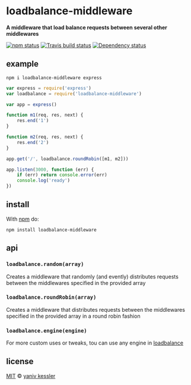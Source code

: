 # loadbalance-middleware

**A middleware that load balance requests between several other middlewares**

[![npm status](http://img.shields.io/npm/v/loadbalance-middleware.svg?style=flat-square)](https://www.npmjs.org/package/loadbalance-middleware) [![Travis build status](https://img.shields.io/travis/kessler/node-loadbalance-middleware.svg?style=flat-square&label=travis)](http://travis-ci.org/kessler/node-loadbalance-middleware) [![Dependency status](https://img.shields.io/david/kessler/node-loadbalance-middleware.svg?style=flat-square)](https://david-dm.org/kessler/node-loadbalance-middleware)

## example

`npm i loadbalance-middleware express`

```javascript
var express = require('express')
var loadbalance = require('loadbalance-middleware')

var app = express()

function m1(req, res, next) {
    res.end('1')
}

function m2(req, res, next) {
    res.end('2')
}

app.get('/', loadbalance.roundRobin([m1, m2])) 

app.listen(3000, function (err) {
    if (err) return console.error(err)
    console.log('ready')
})
```

## install

With [npm](https://npmjs.org) do:

```
npm install loadbalance-middleware
```

## api

### `loadbalance.random(array)`
Creates a middleware that randomly (and evently) distributes requests between the middlewares specified in the provided array

### `loadbalance.roundRobin(array)`
Creates a middleware that distributes requests between the middlewares specified in the provided array in a round robin fashion

### `loadbalance.engine(engine)`
For more custom uses or tweaks, tou can use any engine in [loadbalance](https://github.com/kessler/node-loadbalance)

## license

[MIT](http://opensource.org/licenses/MIT) © [yaniv kessler](blog.yanivkessler.com)

